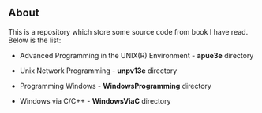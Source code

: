 ## About

This is a repository which store some source code from book I have read. Below is the list:

* Advanced Programming in the UNIX(R) Environment - **apue3e** directory

* Unix Network Programming - **unpv13e** directory

* Programming Windows - **WindowsProgramming** directory

* Windows via C/C++ - **WindowsViaC** directory
